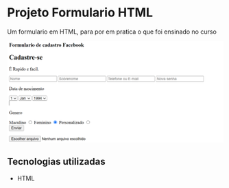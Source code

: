 # Projeto Formulario HTML 
Um formulario em HTML, para por em pratica o que foi ensinado no curso

<img src="Foto Formulario.png" alt="Foto do formulario">

## Tecnologias utilizadas 
- HTML



